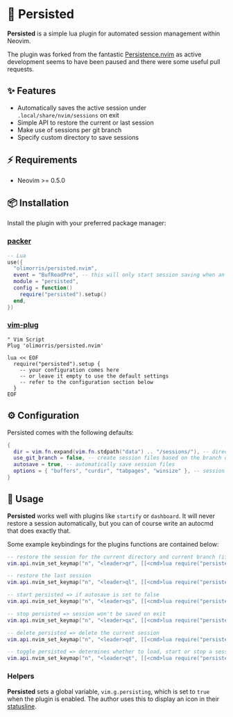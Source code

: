 # 💾 Persisted

**Persisted** is a simple lua plugin for automated session management within Neovim.

The plugin was forked from the fantastic [Persistence.nvim](https://github.com/folke/persistence.nvim) as active development seems to have been paused and there were some useful pull requests.

## ✨ Features

- Automatically saves the active session under `.local/share/nvim/sessions` on exit
- Simple API to restore the current or last session
- Make use of sessions per git branch
- Specify custom directory to save sessions

## ⚡️ Requirements

- Neovim >= 0.5.0

## 📦 Installation

Install the plugin with your preferred package manager:

### [packer](https://github.com/wbthomason/packer.nvim)

```lua
-- Lua
use({
  "olimorris/persisted.nvim",
  event = "BufReadPre", -- this will only start session saving when an actual file was opened
  module = "persisted",
  config = function()
    require("persisted").setup()
  end,
})
```

### [vim-plug](https://github.com/junegunn/vim-plug)

```vim
" Vim Script
Plug 'olimorris/persisted.nvim'

lua << EOF
  require("persisted").setup {
    -- your configuration comes here
    -- or leave it empty to use the default settings
    -- refer to the configuration section below
  }
EOF
```

## ⚙️ Configuration

Persisted comes with the following defaults:

```lua
{
  dir = vim.fn.expand(vim.fn.stdpath("data") .. "/sessions/"), -- directory where session files are saved
  use_git_branch = false, -- create session files based on the branch of the git enabled repository
  autosave = true, -- automatically save session files
  options = { "buffers", "curdir", "tabpages", "winsize" }, -- session options used for saving
}
```

## 🚀 Usage

**Persisted** works well with plugins like `startify` or `dashboard`. It will never restore a session automatically, but you can of course write an autocmd that does exactly that.

Some example keybindings for the plugins functions are contained below:
```lua
-- restore the session for the current directory and current branch (if `git_use_branch` is enabled)
vim.api.nvim_set_keymap("n", "<leader>qr", [[<cmd>lua require("persisted").load()<cr>]])

-- restore the last session
vim.api.nvim_set_keymap("n", "<leader>ql", [[<cmd>lua require("persisted").load({ last = true })<cr>]])

-- start persisted => if autosave is set to false
vim.api.nvim_set_keymap("n", "<leader>qs", [[<cmd>lua require("persisted").start()<cr>]])

-- stop persisted => session won't be saved on exit
vim.api.nvim_set_keymap("n", "<leader>qx", [[<cmd>lua require("persisted").stop()<cr>]])

-- delete persisted => delete the current session
vim.api.nvim_set_keymap("n", "<leader>qd", [[<cmd>lua require("persisted").delete()<cr>]])

-- toggle persisted => determines whether to load, start or stop a session
vim.api.nvim_set_keymap("n", "<leader>qt", [[<cmd>lua require("persisted").toggle()<cr>]])
```

### Helpers
**Persisted** sets a global variable, `vim.g.persisting`, which is set to `true` when the plugin is enabled. The author uses this to display an icon in their [statusline](https://github.com/olimorris/dotfiles/blob/0cdaee183c64f872778952f90f62b9366851101c/.config/nvim/lua/Oli/plugins/statusline.lua#L257).
